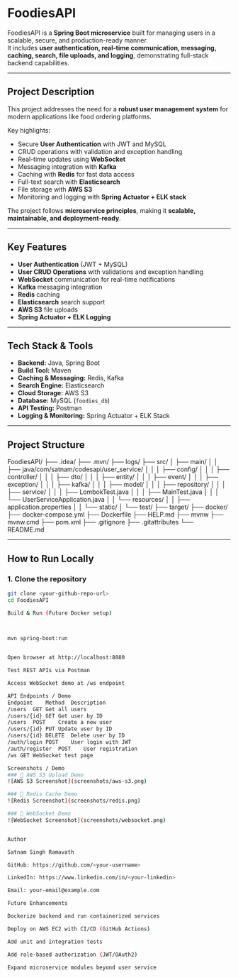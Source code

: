 # FoodiesAPI

FoodiesAPI is a **Spring Boot microservice** built for managing users in a scalable, secure, and production-ready manner.  
It includes **user authentication, real-time communication, messaging, caching, search, file uploads, and logging**, demonstrating full-stack backend capabilities.

---

## **Project Description**

This project addresses the need for a **robust user management system** for modern applications like food ordering platforms.

Key highlights:

- Secure **User Authentication** with JWT and MySQL
- CRUD operations with validation and exception handling
- Real-time updates using **WebSocket**
- Messaging integration with **Kafka**
- Caching with **Redis** for fast data access
- Full-text search with **Elasticsearch**
- File storage with **AWS S3**
- Monitoring and logging with **Spring Actuator + ELK stack**

The project follows **microservice principles**, making it **scalable, maintainable, and deployment-ready**.

---

## **Key Features**

- **User Authentication** (JWT + MySQL)
- **User CRUD Operations** with validations and exception handling
- **WebSocket** communication for real-time notifications
- **Kafka** messaging integration
- **Redis** caching
- **Elasticsearch** search support
- **AWS S3** file uploads
- **Spring Actuator + ELK Logging**

---

## **Tech Stack & Tools**

- **Backend:** Java, Spring Boot
- **Build Tool:** Maven
- **Caching & Messaging:** Redis, Kafka
- **Search Engine:** Elasticsearch
- **Cloud Storage:** AWS S3
- **Database:** MySQL (`foodies_db`)
- **API Testing:** Postman
- **Logging & Monitoring:** Spring Actuator + ELK Stack

---

## **Project Structure**

FoodiesAPI/
├── .idea/
├── .mvn/
├── logs/
├── src/
│ ├── main/
│ │ ├── java/com/satnam/codesapi/user_service/
│ │ │ ├── config/
│ │ │ ├── controller/
│ │ │ ├── dto/
│ │ │ ├── entity/
│ │ │ ├── event/
│ │ │ ├── exception/
│ │ │ ├── kafka/
│ │ │ ├── model/
│ │ │ ├── repository/
│ │ │ ├── service/
│ │ │ ├── LombokTest.java
│ │ │ ├── MainTest.java
│ │ │ └── UserServiceApplication.java
│ │ └── resources/
│ │ ├── application.properties
│ │ └── static/
│ └── test/
├── target/
├── docker/
├── docker-compose.yml
├── Dockerfile
├── HELP.md
├── mvnw
├── mvnw.cmd
├── pom.xml
├── .gitignore
├── .gitattributes
└── README.md



---

## **How to Run Locally**

### **1. Clone the repository**
```bash
git clone <your-github-repo-url>
cd FoodiesAPI

Build & Run (Future Docker setup)

  

mvn spring-boot:run


Open browser at http://localhost:8080

Test REST APIs via Postman

Access WebSocket demo at /ws endpoint

API Endpoints / Demo
Endpoint	Method	Description
/users	GET	Get all users
/users/{id}	GET	Get user by ID
/users	POST	Create a new user
/users/{id}	PUT	Update user by ID
/users/{id}	DELETE	Delete user by ID
/auth/login	POST	User login with JWT
/auth/register	POST	User registration
/ws	GET	WebSocket test page

Screenshots / Demo
### 🔹 AWS S3 Upload Demo  
![AWS S3 Screenshot](screenshots/aws-s3.png)  

### 🔹 Redis Cache Demo  
![Redis Screenshot](screenshots/redis.png)  

### 🔹 WebSocket Demo  
![WebSocket Screenshot](screenshots/websocket.png)  


Author

Satnam Singh Ramavath

GitHub: https://github.com/<your-username>

LinkedIn: https://www.linkedin.com/in/<your-linkedin>

Email: your-email@example.com

Future Enhancements

Dockerize backend and run containerized services

Deploy on AWS EC2 with CI/CD (GitHub Actions)

Add unit and integration tests

Add role-based authorization (JWT/OAuth2)

Expand microservice modules beyond user service
